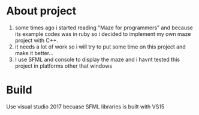 # About project
1. some times ago i started reading "Maze for programmers" and because its example codes was in ruby so i decided to implement my own maze project with C++. 
2. it needs a lot of work so i will try to put some time on this project and make it better... 
3. I use SFML and console to display the maze and i havnt tested this project in platforms other that windows

# Build
Use visual studio 2017 becuase SFML libraries is built with VS15

